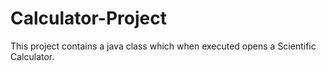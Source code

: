 # Calculator-Project
This project contains a java class which when executed opens  a Scientific Calculator.
